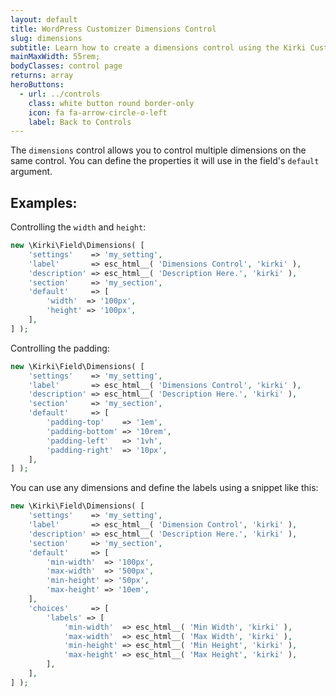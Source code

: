 ```yaml
---
layout: default
title: WordPress Customizer Dimensions Control
slug: dimensions
subtitle: Learn how to create a dimensions control using the Kirki Customizer Framework.
mainMaxWidth: 55rem;
bodyClasses: control page
returns: array
heroButtons:
  - url: ../controls
    class: white button round border-only
    icon: fa fa-arrow-circle-o-left
    label: Back to Controls
---
```


The `dimensions` control allows you to control multiple dimensions on the same control.
You can define the properties it will use in the field's `default` argument.

## Examples:

Controlling the `width` and `height`:

```php
new \Kirki\Field\Dimensions( [
	'settings'    => 'my_setting',
	'label'       => esc_html__( 'Dimensions Control', 'kirki' ),
	'description' => esc_html__( 'Description Here.', 'kirki' ),
	'section'     => 'my_section',
	'default'     => [
		'width'  => '100px',
		'height' => '100px',
	],
] );
```

Controlling the padding:

```php
new \Kirki\Field\Dimensions( [
	'settings'    => 'my_setting',
	'label'       => esc_html__( 'Dimensions Control', 'kirki' ),
	'description' => esc_html__( 'Description Here.', 'kirki' ),
	'section'     => 'my_section',
	'default'     => [
		'padding-top'    => '1em',
		'padding-bottom' => '10rem',
		'padding-left'   => '1vh',
		'padding-right'  => '10px',
	],
] );
```

You can use any dimensions and define the labels using a snippet like this:

```php
new \Kirki\Field\Dimensions( [
	'settings'    => 'my_setting',
	'label'       => esc_html__( 'Dimension Control', 'kirki' ),
	'description' => esc_html__( 'Description Here.', 'kirki' ),
	'section'     => 'my_section',
	'default'     => [
		'min-width'  => '100px',
		'max-width'  => '500px',
		'min-height' => '50px',
		'max-height' => '10em',
	],
	'choices'     => [
		'labels' => [
			'min-width'  => esc_html__( 'Min Width', 'kirki' ),
			'max-width'  => esc_html__( 'Max Width', 'kirki' ),
			'min-height' => esc_html__( 'Min Height', 'kirki' ),
			'max-height' => esc_html__( 'Max Height', 'kirki' ),
		],
	],
] );
```

